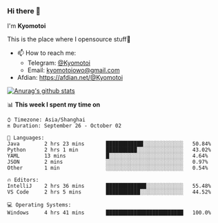 ### Hi there 👋

I'm **Kyomotoi**

This is the place where I opensource stuff🤺

- 📫 How to reach me: 
    - Telegram: [@Kyomotoi](https://t.me/Kyomotoi)
    - Email: <kyomotoiowo@gmail.com>
- Afdian: <https://afdian.net/@Kyomotoi>

[![Anurag's github stats](https://github-readme-stats.vercel.app/api?username=kyomotoi)](https://github.com/anuraghazra/github-readme-stats)

📊 **This week I spent my time on**
<!--START_SECTION:waka-->
```text
⌚︎ Timezone: Asia/Shanghai
🔛 Duration: September 26 - October 02

💬 Languages: 
Java        2 hrs 23 mins       ████████████░░░░░░░░░░░░░   50.84% 
Python      2 hrs 1 min         ██████████░░░░░░░░░░░░░░░   43.02% 
YAML        13 mins             █░░░░░░░░░░░░░░░░░░░░░░░░   4.64% 
JSON        2 mins              ░░░░░░░░░░░░░░░░░░░░░░░░░   0.97% 
Other       1 min               ░░░░░░░░░░░░░░░░░░░░░░░░░   0.54%

🔥 Editors: 
IntelliJ    2 hrs 36 mins       █████████████░░░░░░░░░░░░   55.48% 
VS Code     2 hrs 5 mins        ███████████░░░░░░░░░░░░░░   44.52%

💻 Operating Systems: 
Windows     4 hrs 41 mins       █████████████████████████   100.0%
```
<!--END_SECTION:waka-->

